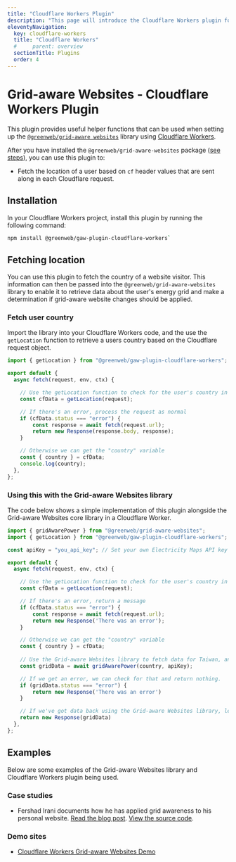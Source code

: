 ```yaml
---
title: "Cloudflare Workers Plugin"
description: "This page will introduce the Cloudflare Workers plugin for the Grid-aware Websites library."
eleventyNavigation:
  key: cloudflare-workers
  title: "Cloudflare Workers"
  #     parent: overview
  sectionTitle: Plugins
  order: 4
---
```


# Grid-aware Websites - Cloudflare Workers Plugin

This plugin provides useful helper functions that can be used when setting up the [`@greenweb/grid-aware websites`](/grid-aware-websites/overview/) library using [Cloudflare Workers](https://workers.cloudflare.com/).

After you have installed the `@greenweb/grid-aware-websites` package ([see steps](/grid-aware-websites/getting-started/)), you can use this plugin to:

- Fetch the location of a user based on `cf` header values that are sent along in each Cloudflare request.

## Installation

In your Cloudflare Workers project, install this plugin by running the following command:

```bash
npm install @greenweb/gaw-plugin-cloudflare-workers`
```

## Fetching location

You can use this plugin to fetch the country of a website visitor. This information can then be passed into the `@greenweb/grid-aware-websites` library to enable it to retrieve data about the user's energy grid and make a determination if grid-aware website changes should be applied.

### Fetch user country

Import the library into your Cloudflare Workers code, and the use the `getLocation` function to retrieve a users country based on the Cloudflare request object.

```js
import { getLocation } from "@greenweb/gaw-plugin-cloudflare-workers";

export default {
  async fetch(request, env, ctx) {

    // Use the getLocation function to check for the user's country in the request object
    const cfData = getLocation(request);

    // If there's an error, process the request as normal
    if (cfData.status === "error") {
        const response = await fetch(request.url);
        return new Response(response.body, response);
    }

    // Otherwise we can get the "country" variable 
    const { country } = cfData;
    console.log(country);
  },
};
```

### Using this with the Grid-aware Websites library

The code below shows a simple implementation of this plugin alongside the Grid-aware Websites core library in a Cloudflare Worker.

```js
import { gridAwarePower } from "@greenweb/grid-aware-websites";
import { getLocation } from "@greenweb/gaw-plugin-cloudflare-workers";

const apiKey = "you_api_key"; // Set your own Electricity Maps API key here.

export default {
  async fetch(request, env, ctx) {

    // Use the getLocation function to check for the user's country in the request object
    const cfData = getLocation(request);

    // If there's an error, return a message
    if (cfData.status === "error") {
        const response = await fetch(request.url);
        return new Response('There was an error');
    }

    // Otherwise we can get the "country" variable 
    const { country } = cfData;
    
    // Use the Grid-aware Websites library to fetch data for Taiwan, and check if grid-aware website changes should be applied.
    const gridData = await gridAwarePower(country, apiKey);

    // If we get an error, we can check for that and return nothing.
    if (gridData.status === "error") {
        return new Response('There was an error')
    }

    // If we've got data back using the Grid-aware Websites library, let's return that to the browser
    return new Response(gridData)
  },
};
```

## Examples

Below are some examples of the Grid-aware Websites library and Cloudflare Workers plugin being used.

### Case studies

- Fershad Irani documents how he has applied grid awareness to his personal website. [Read the blog post](https://fershad.com/writing/making-this-website-grid-aware/). [View the source code](https://github.com/fershad/fershad.com?tab=readme-ov-file#grid-awareness).

### Demo sites

- [Cloudflare Workers Grid-aware Websites Demo](https://github.com/thegreenwebfoundation/grid-aware-websites-demo-cloudflare)
